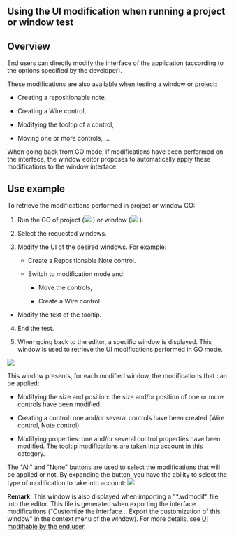 
## Using the UI modification when running a project or window test
			

<a name="NOTE1"></a>
<a name="NOTE1_1"></a>


## Overview
<a name="overview_ELTTEXTE000105"></a>
End users can directly modify the interface of the application (according to the options specified by the developer). 

These modifications are also available when testing a window or project: 

- Creating a repositionable note,

- Creating a Wire control,

- Modifying the tooltip of a control,

- Moving one or more controls, ...




When going back from GO mode, if modifications have been performed on the interface, the window editor proposes to automatically apply these modifications to the window interface. 

<a name="NOTE2"></a>
<a name="NOTE2_1"></a>


## Use example
<a name="use_example_ELTTEXTE000129"></a>
To retrieve the modifications performed in project or window GO: 

1. Run the GO of project (![](https://doc.pcsoft.fr/en-US/images/image.awp?langid=3&name=ICO_GO_Projet_WD.gif)
) or window (![](https://doc.pcsoft.fr/en-US/images/image.awp?langid=3&name=ICO_GO_Fenetre_WD_bl.gif)
). 

2. Select the requested windows.

3. Modify the UI of the desired windows. For example: 

	- Create a Repositionable Note control. 

	- Switch to modification mode and: 

		- Move the controls, 

		- Create a Wire control.




- Modify the text of the tooltip.

4. End the test. 

5. When going back to the editor, a specific window is displayed. This window is used to retrieve the UI modifications performed in GO mode. 



![](https://doc.pcsoft.fr/en-US/images/image.awp?langid=3&name=IMH_Modifiable_3%20-%20HC%20N%B0001.gif)


This window presents, for each modified window, the modifications that can be applied: 

- Modifying the size and position: the size and/or position of one or more controls have been modified. 

- Creating a control: one and/or several controls have been created (Wire control, Note control). 

- Modifying properties: one and/or several control properties have been modified. The tooltip modifications are taken into account in this category. 




The "All" and "None" buttons are used to select the modifications that will be applied or not. By expanding the button, you have the ability to select the type of modification to take into account: 
![](https://doc.pcsoft.fr/en-US/images/image.awp?langid=3&name=IMH_Modifiable_3%20-%20HC%20N%B0002.gif)


**Remark**: This window is also displayed when importing a "\*.wdmodif" file into the editor. This file is generated when exporting the interface modifications ("Customize the interface .. Export the customization of this window" in the context menu of the window). For more details, see [UI modifiable by the end user](../WDLang1/1000021853.md). 


